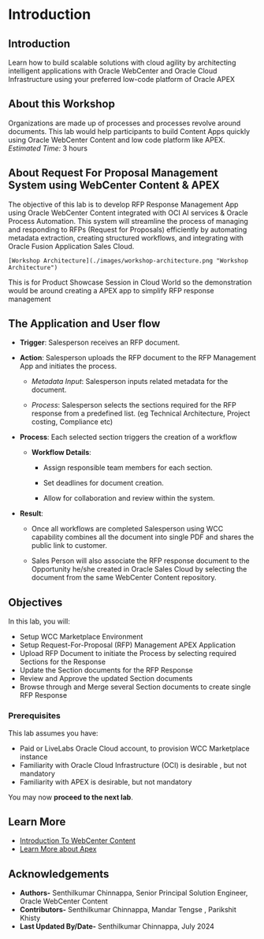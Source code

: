 # Introduction

## Introduction

Learn how to build scalable solutions with cloud agility by architecting intelligent applications with Oracle WebCenter and Oracle Cloud Infrastructure using your preferred low-code platform of Oracle APEX


## About this Workshop

Organizations are made up of processes and processes revolve around documents. This lab would help participants to build Content Apps quickly using Oracle WebCenter Content and low code platform like APEX.
*Estimated Time:* 3 hours

## About Request For Proposal Management System using WebCenter Content & APEX

The objective of this lab is to develop RFP Response Management App using Oracle WebCenter Content integrated with OCI AI services & Oracle Process Automation. This system will streamline the process of managing and responding to RFPs (Request for Proposals) efficiently by automating metadata extraction, creating structured workflows, and integrating with Oracle Fusion Application Sales Cloud.

    [Workshop Architecture](./images/workshop-architecture.png "Workshop Architecture")

This is for Product Showcase Session in Cloud World so the demonstration would be around creating a APEX app to simplify RFP response management

## The Application and User flow

* **Trigger**: Salesperson receives an RFP document.

* **Action**: Salesperson uploads the RFP document to the RFP Management App and initiates the process.

    * *Metadata Input*: Salesperson inputs related metadata for the document.

    * *Process*: Salesperson selects the sections required for the RFP response from a predefined list. (eg Technical Architecture, Project costing, Compliance etc)

* **Process**: Each selected section triggers the creation of a workflow

    * **Workflow Details**:

        * Assign responsible team members for each section.

        * Set deadlines for document creation.

        * Allow for collaboration and review within the system.

* **Result**:
    * Once all workflows are completed Salesperson using WCC capability combines all the document into single PDF and shares the public link to customer.

    * Sales Person will also associate the RFP response document to the Opportunity he/she created in Oracle Sales Cloud by selecting the document from the same WebCenter Content repository.

## Objectives

In this lab, you will:

* Setup WCC Marketplace Environment
* Setup Request-For-Proposal (RFP) Management APEX Application
* Upload RFP Document to initiate the Process by selecting required Sections for the Response
* Update the Section documents for the RFP Response
* Review and Approve the updated Section documents
* Browse through and Merge several Section documents to create single RFP Response

### Prerequisites

This lab assumes you have:

* Paid or LiveLabs Oracle Cloud account, to provision WCC Marketplace instance
* Familiarity with Oracle Cloud Infrastructure (OCI) is desirable , but not mandatory
* Familiarity with APEX is desirable, but not mandatory

You may now **proceed to the next lab**.

## Learn More

* [Introduction To WebCenter Content](https://docs.oracle.com/en/middleware/webcenter/content/12.2.1.4/index.html)
* [Learn More about Apex ](https://apex.oracle.com/en/)

## Acknowledgements

* **Authors-** Senthilkumar Chinnappa, Senior Principal Solution Engineer, Oracle WebCenter Content
* **Contributors-** Senthilkumar Chinnappa, Mandar Tengse , Parikshit Khisty
* **Last Updated By/Date-** Senthilkumar Chinnappa, July 2024
